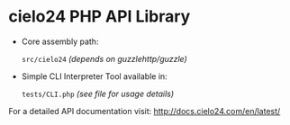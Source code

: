 cielo24 PHP API Library
=======================

* Core assembly path:

    `src/cielo24`  *(depends on guzzlehttp/guzzle)*

* Simple CLI Interpreter Tool available in:
    
	`tests/CLI.php`  *(see file for usage details)* 


For a detailed API documentation visit: http://docs.cielo24.com/en/latest/
